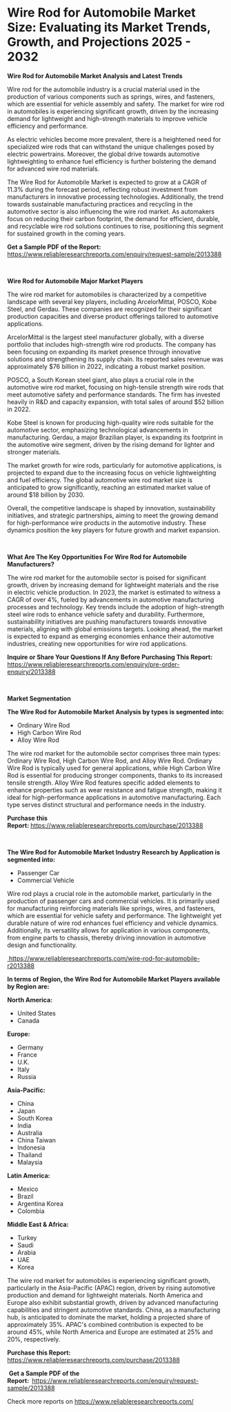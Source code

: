 <p><h1>Wire Rod for Automobile Market Size: Evaluating its Market Trends, Growth, and Projections 2025 - 2032</h1></p><p><strong>Wire Rod for Automobile Market Analysis and Latest Trends</strong></p>
<p><p>Wire rod for the automobile industry is a crucial material used in the production of various components such as springs, wires, and fasteners, which are essential for vehicle assembly and safety. The market for wire rod in automobiles is experiencing significant growth, driven by the increasing demand for lightweight and high-strength materials to improve vehicle efficiency and performance. </p><p>As electric vehicles become more prevalent, there is a heightened need for specialized wire rods that can withstand the unique challenges posed by electric powertrains. Moreover, the global drive towards automotive lightweighting to enhance fuel efficiency is further bolstering the demand for advanced wire rod materials.</p><p>The Wire Rod for Automobile Market is expected to grow at a CAGR of 11.3% during the forecast period, reflecting robust investment from manufacturers in innovative processing technologies. Additionally, the trend towards sustainable manufacturing practices and recycling in the automotive sector is also influencing the wire rod market. As automakers focus on reducing their carbon footprint, the demand for efficient, durable, and recyclable wire rod solutions continues to rise, positioning this segment for sustained growth in the coming years.</p></p>
<p><strong>Get a Sample PDF of the Report:&nbsp;</strong> <a href="https://www.reliableresearchreports.com/enquiry/request-sample/2013388?utm_campaign=2211&utm_medium=2&utm_source=Github&utm_content=ia&utm_term=05022025&utm_id=wire-rod-for-automobile">https://www.reliableresearchreports.com/enquiry/request-sample/2013388</a></p>
<p>&nbsp;</p>
<p><strong>Wire Rod for Automobile Major Market Players</strong></p>
<p><p>The wire rod market for automobiles is characterized by a competitive landscape with several key players, including ArcelorMittal, POSCO, Kobe Steel, and Gerdau. These companies are recognized for their significant production capacities and diverse product offerings tailored to automotive applications. </p><p>ArcelorMittal is the largest steel manufacturer globally, with a diverse portfolio that includes high-strength wire rod products. The company has been focusing on expanding its market presence through innovative solutions and strengthening its supply chain. Its reported sales revenue was approximately $76 billion in 2022, indicating a robust market position.</p><p>POSCO, a South Korean steel giant, also plays a crucial role in the automotive wire rod market, focusing on high-tensile strength wire rods that meet automotive safety and performance standards. The firm has invested heavily in R&D and capacity expansion, with total sales of around $52 billion in 2022. </p><p>Kobe Steel is known for producing high-quality wire rods suitable for the automotive sector, emphasizing technological advancements in manufacturing. Gerdau, a major Brazilian player, is expanding its footprint in the automotive wire segment, driven by the rising demand for lighter and stronger materials.</p><p>The market growth for wire rods, particularly for automotive applications, is projected to expand due to the increasing focus on vehicle lightweighting and fuel efficiency. The global automotive wire rod market size is anticipated to grow significantly, reaching an estimated market value of around $18 billion by 2030.</p><p>Overall, the competitive landscape is shaped by innovation, sustainability initiatives, and strategic partnerships, aiming to meet the growing demand for high-performance wire products in the automotive industry. These dynamics position the key players for future growth and market expansion.</p></p>
<p>&nbsp;</p>
<p><strong>What Are The Key Opportunities For Wire Rod for Automobile Manufacturers?</strong></p>
<p><p>The wire rod market for the automobile sector is poised for significant growth, driven by increasing demand for lightweight materials and the rise in electric vehicle production. In 2023, the market is estimated to witness a CAGR of over 4%, fueled by advancements in automotive manufacturing processes and technology. Key trends include the adoption of high-strength steel wire rods to enhance vehicle safety and durability. Furthermore, sustainability initiatives are pushing manufacturers towards innovative materials, aligning with global emissions targets. Looking ahead, the market is expected to expand as emerging economies enhance their automotive industries, creating new opportunities for wire rod applications.</p></p>
<p><strong>Inquire or Share Your Questions If Any Before Purchasing This Report:</strong> <a href="https://www.reliableresearchreports.com/enquiry/pre-order-enquiry/2013388?utm_campaign=2211&utm_medium=2&utm_source=Github&utm_content=ia&utm_term=05022025&utm_id=wire-rod-for-automobile">https://www.reliableresearchreports.com/enquiry/pre-order-enquiry/2013388</a></p>
<p>&nbsp;</p>
<p><strong>Market Segmentation</strong></p>
<p><strong>The Wire Rod for Automobile Market Analysis by types is segmented into:</strong></p>
<p><ul><li>Ordinary Wire Rod</li><li>High Carbon Wire Rod</li><li>Alloy Wire Rod</li></ul></p>
<p><p>The wire rod market for the automobile sector comprises three main types: Ordinary Wire Rod, High Carbon Wire Rod, and Alloy Wire Rod. Ordinary Wire Rod is typically used for general applications, while High Carbon Wire Rod is essential for producing stronger components, thanks to its increased tensile strength. Alloy Wire Rod features specific added elements to enhance properties such as wear resistance and fatigue strength, making it ideal for high-performance applications in automotive manufacturing. Each type serves distinct structural and performance needs in the industry.</p></p>
<p><strong>Purchase this Report:&nbsp;</strong><a href="https://www.reliableresearchreports.com/purchase/2013388?utm_campaign=2211&utm_medium=2&utm_source=Github&utm_content=ia&utm_term=05022025&utm_id=wire-rod-for-automobile">https://www.reliableresearchreports.com/purchase/2013388</a></p>
<p>&nbsp;</p>
<p><strong>The Wire Rod for Automobile Market Industry Research by Application is segmented into:</strong></p>
<p><ul><li>Passenger Car</li><li>Commercial Vehicle</li></ul></p>
<p><p>Wire rod plays a crucial role in the automobile market, particularly in the production of passenger cars and commercial vehicles. It is primarily used for manufacturing reinforcing materials like springs, wires, and fasteners, which are essential for vehicle safety and performance. The lightweight yet durable nature of wire rod enhances fuel efficiency and vehicle dynamics. Additionally, its versatility allows for application in various components, from engine parts to chassis, thereby driving innovation in automotive design and functionality.</p></p>
<p><a href="https://www.reliableresearchreports.com/wire-rod-for-automobile-r2013388?utm_campaign=2211&utm_medium=2&utm_source=Github&utm_content=ia&utm_term=05022025&utm_id=wire-rod-for-automobile">&nbsp;https://www.reliableresearchreports.com/wire-rod-for-automobile-r2013388</a></p>
<p><strong>In terms of Region, the Wire Rod for Automobile Market Players available by Region are:</strong></p>
<p>
    <p> <strong> North America: </strong>
        <ul>
            <li>United States</li>
            <li>Canada</li>
        </ul>
        </p> 
    <p> <strong> Europe: </strong>
        <ul>
            <li>Germany</li>
            <li>France</li>
            <li>U.K.</li>
            <li>Italy</li>
            <li>Russia</li>
        </ul>
        </p> 
    <p> <strong> Asia-Pacific: </strong>
        <ul>
            <li>China</li>
            <li>Japan</li>
            <li>South Korea</li>
            <li>India</li>
            <li>Australia</li>
            <li>China Taiwan</li>
            <li>Indonesia</li>
            <li>Thailand</li>
            <li>Malaysia</li>
        </ul>
        </p> 
    <p> <strong> Latin America: </strong>
        <ul>
            <li>Mexico</li>
            <li>Brazil</li>
            <li>Argentina Korea</li>
            <li>Colombia</li>
        </ul>
        </p> 
    <p> <strong> Middle East & Africa: </strong>
        <ul>
            <li>Turkey</li>
            <li>Saudi</li>
            <li>Arabia</li>
            <li>UAE</li>
            <li>Korea</li>
        </ul>
    </p>
    </p>
<p><p>The wire rod market for automobiles is experiencing significant growth, particularly in the Asia-Pacific (APAC) region, driven by rising automotive production and demand for lightweight materials. North America and Europe also exhibit substantial growth, driven by advanced manufacturing capabilities and stringent automotive standards. China, as a manufacturing hub, is anticipated to dominate the market, holding a projected share of approximately 35%. APAC's combined contribution is expected to be around 45%, while North America and Europe are estimated at 25% and 20%, respectively.</p></p>
<p><strong>Purchase this Report: </strong><a href="https://www.reliableresearchreports.com/purchase/2013388?utm_campaign=2211&utm_medium=2&utm_source=Github&utm_content=ia&utm_term=05022025&utm_id=wire-rod-for-automobile">https://www.reliableresearchreports.com/purchase/2013388</a></p>
<p>&nbsp;<strong>Get a Sample PDF of the Report:&nbsp;&nbsp;</strong><a href="https://www.reliableresearchreports.com/enquiry/request-sample/2013388?utm_campaign=2211&utm_medium=2&utm_source=Github&utm_content=ia&utm_term=05022025&utm_id=wire-rod-for-automobile">https://www.reliableresearchreports.com/enquiry/request-sample/2013388</a></p>
<p><strong></strong></p>
<p>Check more reports on <a href="https://www.reliableresearchreports.com/?utm_campaign=2211&utm_medium=2&utm_source=Github&utm_content=ia&utm_term=05022025&utm_id=wire-rod-for-automobile">https://www.reliableresearchreports.com/</a></p>